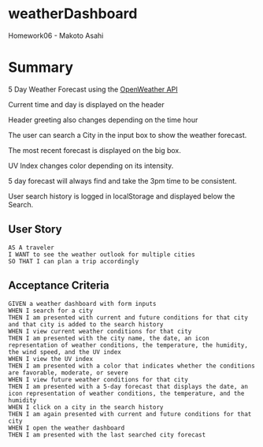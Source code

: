 # weatherDashboard

Homework06 - Makoto Asahi

# Summary

5 Day Weather Forecast using the [OpenWeather API](https://openweathermap.org/api)

Current time and day is displayed on the header

Header greeting also changes depending on the time hour

The user can search a City in the input box to show the weather forecast.

The most recent forecast is displayed on the big box.

UV Index changes color depending on its intensity.

5 day forecast will always find and take the 3pm time to be consistent.

User search history is logged in localStorage and displayed below the Search.



## User Story

```
AS A traveler
I WANT to see the weather outlook for multiple cities
SO THAT I can plan a trip accordingly
```

## Acceptance Criteria

```
GIVEN a weather dashboard with form inputs
WHEN I search for a city
THEN I am presented with current and future conditions for that city and that city is added to the search history
WHEN I view current weather conditions for that city
THEN I am presented with the city name, the date, an icon representation of weather conditions, the temperature, the humidity, the wind speed, and the UV index
WHEN I view the UV index
THEN I am presented with a color that indicates whether the conditions are favorable, moderate, or severe
WHEN I view future weather conditions for that city
THEN I am presented with a 5-day forecast that displays the date, an icon representation of weather conditions, the temperature, and the humidity
WHEN I click on a city in the search history
THEN I am again presented with current and future conditions for that city
WHEN I open the weather dashboard
THEN I am presented with the last searched city forecast
```